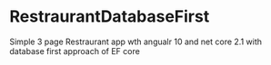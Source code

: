 # RestraurantDatabaseFirst

Simple 3 page Restraurant app wth angualr 10 and net core 2.1 with database first approach of EF core
